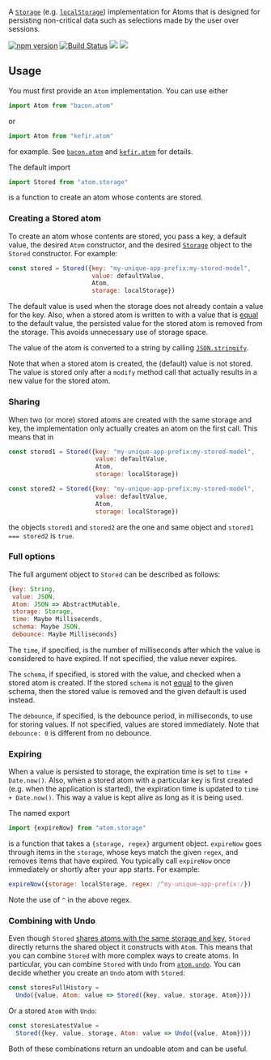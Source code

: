 A [`Storage`](https://developer.mozilla.org/en-US/docs/Web/API/Storage)
(e.g. [`localStorage`](https://developer.mozilla.org/en-US/docs/Web/API/Window/localStorage))
implementation for Atoms that is designed for persisting non-critical data such
as selections made by the user over sessions.

[![npm version](https://badge.fury.io/js/atom.storage.svg)](http://badge.fury.io/js/atom.storage) [![Build Status](https://travis-ci.org/calmm-js/atom.storage.svg?branch=master)](https://travis-ci.org/calmm-js/atom.storage) [![](https://david-dm.org/calmm-js/atom.storage.svg)](https://david-dm.org/calmm-js/atom.storage) [![](https://david-dm.org/calmm-js/atom.storage/dev-status.svg)](https://david-dm.org/calmm-js/atom.storage#info=devDependencies)

## Usage

You must first provide an `Atom` implementation.  You can use either

```js
import Atom from "bacon.atom"
```

or

```js
import Atom from "kefir.atom"
```

for example.  See [`bacon.atom`](https://github.com/calmm-js/bacon.atom) and
[`kefir.atom`](https://github.com/calmm-js/kefir.atom) for details.

The default import

```js
import Stored from "atom.storage"
```

is a function to create an atom whose contents are stored.

### Creating a Stored atom

To create an atom whose contents are stored, you pass a key, a default value,
the desired `Atom` constructor, and the desired
[`Storage`](https://developer.mozilla.org/en-US/docs/Web/API/Storage) object to
the `Stored` constructor.  For example:

```js
const stored = Stored({key: "my-unique-app-prefix:my-stored-model",
                       value: defaultValue,
                       Atom,
                       storage: localStorage})
```

The default value is used when the storage does not already contain a value for
the key.  Also, when a stored atom is written to with a value that is
[equal](http://ramdajs.com/0.21.0/docs/#equals) to the default value, the
persisted value for the stored atom is removed from the storage.  This avoids
unnecessary use of storage space.

The value of the atom is converted to a string by calling
[`JSON.stringify`](https://developer.mozilla.org/en/docs/Web/JavaScript/Reference/Global_Objects/JSON/stringify).

Note that when a stored atom is created, the (default) value is not stored.  The
value is stored only after a `modify` method call that actually results in a new
value for the stored atom.

### Sharing

When two (or more) stored atoms are created with the same storage and key, the
implementation only actually creates an atom on the first call.  This means that
in

```js
const stored1 = Stored({key: "my-unique-app-prefix:my-stored-model",
                        value: defaultValue,
                        Atom,
                        storage: localStorage})

const stored2 = Stored({key: "my-unique-app-prefix:my-stored-model",
                        value: defaultValue,
                        Atom,
                        storage: localStorage})
```

the objects `stored1` and `stored2` are the one and same object and `stored1 ===
stored2` is `true`.

### Full options

The full argument object to `Stored` can be described as follows:

```js
{key: String,
 value: JSON,
 Atom: JSON => AbstractMutable,
 storage: Storage,
 time: Maybe Milliseconds,
 schema: Maybe JSON,
 debounce: Maybe Milliseconds}
```

The `time`, if specified, is the number of milliseconds after which the value is
considered to have expired.  If not specified, the value never expires.

The `schema`, if specified, is stored with the value, and checked when a stored
atom is created.  If the stored `schema` is not
[equal](http://ramdajs.com/0.21.0/docs/#equals) to the given schema, then the
stored value is removed and the given default is used instead.

The `debounce`, if specified, is the debounce period, in milliseconds, to use
for storing values.  If not specified, values are stored immediately.  Note that
`debounce: 0` is different from no debounce.

### Expiring

When a value is persisted to storage, the expiration time is set to `time +
Date.now()`.  Also, when a stored atom with a particular key is first created
(e.g. when the application is started), the expiration time is updated to
`time + Date.now()`.  This way a value is kept alive as long as it is being
used.

The named export

```js
import {expireNow} from "atom.storage"
```

is a function that takes a `{storage, regex}` argument object.  `expireNow` goes
through items in the `storage`, whose keys match the given `regex`, and removes
items that have expired.  You typically call `expireNow` once immediately or
shortly after your app starts.  For example:

```js
expireNow({storage: localStorage, regex: /^my-unique-app-prefix:/})
```

Note the use of `^` in the above regex.

### Combining with Undo

Even though `Stored` [shares atoms with the same storage and key](#sharing),
`Stored` directly returns the shared object it constructs with `Atom`.  This
means that you can combine `Stored` with more complex ways to create atoms.  In
particular, you can combine `Stored` with `Undo` from
[`atom.undo`](https://github.com/calmm-js/atom.undo).  You can decide whether
you create an `Undo` atom with `Stored`:

```js
const storesFullHistory =
  Undo({value, Atom: value => Stored({key, value, storage, Atom})})
```

Or a stored `Atom` with `Undo`:

```js
const storesLatestValue =
  Stored({key, value, storage, Atom: value => Undo({value, Atom})})
```

Both of these combinations return an undoable atom and can be useful.
